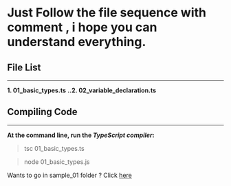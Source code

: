 # Just Follow the file sequence with comment , i hope you can understand everything.

## File List
----------------------------------

**1. 01_basic_types.ts**
**..2. 02_variable_declaration.ts**





## Compiling Code
--------------------------

**At the command line, run the _TypeScript compiler_:**

> tsc 01_basic_types.ts

> node 01_basic_types.js


Wants to go in sample_01 folder ? Click  [here](/sample_01)


